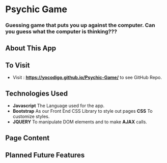 # Psychic Game

###  Guessing game that puts you up against the computer. Can you guess what the computer is thinking??? 

## About This App
   

## To Visit
* Visit : __https://yocodigo.github.io/Psychic-Game/__ to see GitHub Repo.

## Technologies Used
* __Javascript__ The Language used for the app.
* __Bootstrap__ As our Front End CSS Library to style out pages __CSS__ To customize styles.
* __JQUERY__ To manipulate DOM elements and to make __AJAX__ calls.

## Page Content


## Planned Future Features
